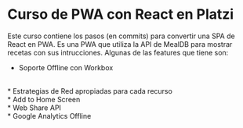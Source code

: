 # Curso de PWA con React en Platzi

Este curso contiene los pasos (en commits) para convertir una SPA de React en PWA.
Es una PWA que utiliza la API de MealDB para mostrar recetas con sus intrucciones. Algunas de las features que tiene son:
</br>
* Soporte Offline con Workbox
</br>
* Estrategias de Red apropiadas para cada recurso
</br>
* Add to Home Screen
</br>
* Web Share API
</br>
* Google Analytics Offline